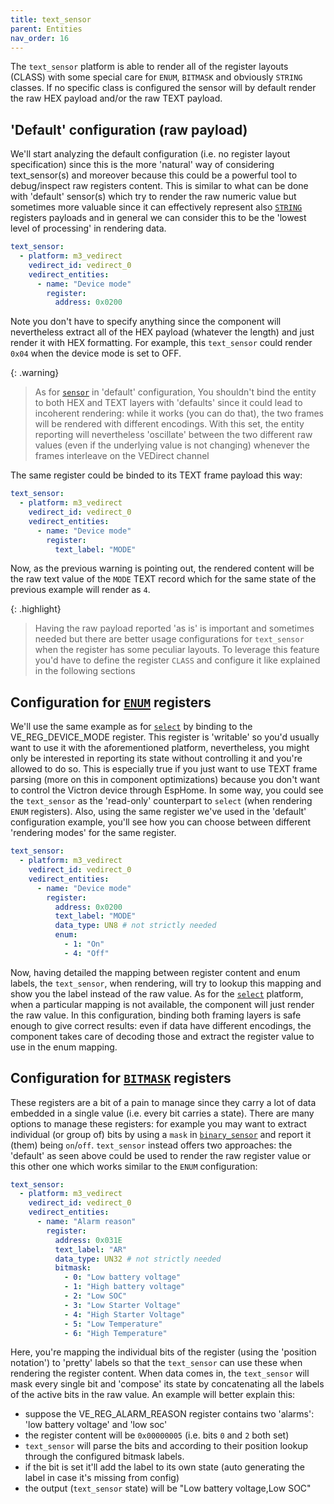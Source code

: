 ```yaml
---
title: text_sensor
parent: Entities
nav_order: 16
---
```


The `text_sensor` platform is able to render all of the register layouts (CLASS) with some special care for `ENUM`, `BITMASK` and obviously `STRING` classes. If no specific class is configured the sensor will by default render the raw HEX payload and/or the raw TEXT payload.

## 'Default' configuration (raw payload)

We'll start analyzing the default configuration (i.e. no register layout specification) since this is the more 'natural' way of considering text_sensor(s) and moreover because this could be a powerful tool to debug/inspect raw registers content. This is similar to what can be done with 'default' sensor(s) which try to render the raw numeric value but sometimes more valuable since it can effectively represent also [`STRING`](registers#class) registers payloads and in general we can consider this to be the 'lowest level of processing' in rendering data.

```yaml
text_sensor:
  - platform: m3_vedirect
    vedirect_id: vedirect_0
    vedirect_entities:
      - name: "Device mode"
        register:
          address: 0x0200
```

Note you don't have to specify anything since the component will nevertheless extract all of the HEX payload (whatever the length) and just render it with HEX formatting. For example, this `text_sensor` could render `0x04` when the device mode is set to OFF.

{: .warning}

> As for [`sensor`](sensor) in 'default' configuration, You shouldn't bind the entity to both HEX and TEXT layers with 'defaults' since it could lead to incoherent rendering: while it works (you can do that), the two frames will be rendered with different encodings. With this set, the entity reporting will nevertheless 'oscillate' between the two different raw values (even if the underlying value is not changing) whenever the frames interleave on the VEDirect channel

The same register could be binded to its TEXT frame payload this way:

```yaml
text_sensor:
  - platform: m3_vedirect
    vedirect_id: vedirect_0
    vedirect_entities:
      - name: "Device mode"
        register:
          text_label: "MODE"
```

Now, as the previous warning is pointing out, the rendered content will be the raw text value of the `MODE` TEXT record which for the same state of the previous example will render as `4`.

{: .highlight}

> Having the raw payload reported 'as is' is important and sometimes needed but there are better usage configurations for `text_sensor` when the register has some peculiar layouts. To leverage this feature you'd have to define the register `CLASS` and configure it like explained in the following sections

## Configuration for [`ENUM`](registers#class) registers

We'll use the same example as for [`select`](select) by binding to the VE_REG_DEVICE_MODE register. This register is 'writable' so you'd usually want to use it with the aforementioned platform, nevertheless, you might only be interested in reporting its state without controlling it and you're allowed to do so. This is especially true if you just want to use TEXT frame parsing (more on this in component optimizations) because you don't want to control the Victron device through EspHome.
In some way, you could see the `text_sensor` as the 'read-only' counterpart to `select` (when rendering `ENUM` registers).
Also, using the same register we've used in the 'default' configuration example, you'll see how you can choose between different 'rendering modes' for the same register.

```yaml
text_sensor:
  - platform: m3_vedirect
    vedirect_id: vedirect_0
    vedirect_entities:
      - name: "Device mode"
        register:
          address: 0x0200
          text_label: "MODE"
          data_type: UN8 # not strictly needed
          enum:
            - 1: "On"
            - 4: "Off"
```

Now, having detailed the mapping between register content and enum labels, the `text_sensor`, when rendering, will try to lookup this mapping and show you the label instead of the raw value. As for the [`select`](select) platform, when a particular mapping is not available, the component will just render the raw value.
In this configuration, binding both framing layers is safe enough to give correct results: even if data have different encodings, the component takes care of decoding those and extract the register value to use in the enum mapping.

## Configuration for [`BITMASK`](registers#class) registers

These registers are a bit of a pain to manage since they carry a lot of data embedded in a single value (i.e. every bit carries a state). There are many options to manage these registers: for example you may want to extract individual (or group of) bits by using a `mask` in [`binary_sensor`](binary_sensor) and report it (them) being `on`/`off`. `text_sensor` instead offers two approaches: the 'default' as seen above could be used to render the raw register value or this other one which works similar to the `ENUM` configuration:

```yaml
text_sensor:
  - platform: m3_vedirect
    vedirect_id: vedirect_0
    vedirect_entities:
      - name: "Alarm reason"
        register:
          address: 0x031E
          text_label: "AR"
          data_type: UN32 # not strictly needed
          bitmask:
            - 0: "Low battery voltage"
            - 1: "High battery voltage"
            - 2: "Low SOC"
            - 3: "Low Starter Voltage"
            - 4: "High Starter Voltage"
            - 5: "Low Temperature"
            - 6: "High Temperature"
```

Here, you're mapping the individual bits of the register (using the 'position notation') to 'pretty' labels so that the `text_sensor` can use these when rendering the register content. When data comes in, the `text_sensor` will mask every single bit and 'compose' its state by concatenating all the labels of the active bits in the raw value.
An example will better explain this:

- suppose the VE_REG_ALARM_REASON register contains two 'alarms': 'low battery voltage' and 'low soc'
- the register content will be `0x00000005` (i.e. bits `0` and `2` both set)
- `text_sensor` will parse the bits and according to their position lookup through the configured bitmask labels.
- if the bit is set it'll add the label to its own state (auto generating the label in case it's missing from config)
- the output (`text_sensor` state) will be "Low battery voltage,Low SOC"

